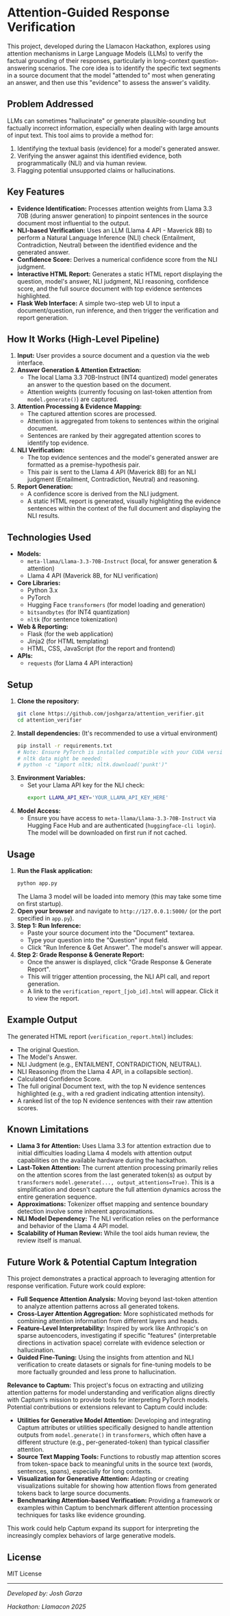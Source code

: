 # Attention-Guided Response Verification

This project, developed during the Llamacon Hackathon, explores using attention mechanisms in Large Language Models (LLMs) to verify the factual grounding of their responses, particularly in long-context question-answering scenarios. The core idea is to identify the specific text segments in a source document that the model "attended to" most when generating an answer, and then use this "evidence" to assess the answer's validity.

## Problem Addressed

LLMs can sometimes "hallucinate" or generate plausible-sounding but factually incorrect information, especially when dealing with large amounts of input text. This tool aims to provide a method for:

1.  Identifying the textual basis (evidence) for a model's generated answer.
2.  Verifying the answer against this identified evidence, both programmatically (NLI) and via human review.
3.  Flagging potential unsupported claims or hallucinations.

## Key Features

- **Evidence Identification:** Processes attention weights from Llama 3.3 70B (during answer generation) to pinpoint sentences in the source document most influential to the output.
- **NLI-based Verification:** Uses an LLM (Llama 4 API - Maverick 8B) to perform a Natural Language Inference (NLI) check (Entailment, Contradiction, Neutral) between the identified evidence and the generated answer.
- **Confidence Score:** Derives a numerical confidence score from the NLI judgment.
- **Interactive HTML Report:** Generates a static HTML report displaying the question, model's answer, NLI judgment, NLI reasoning, confidence score, and the full source document with top evidence sentences highlighted.
- **Flask Web Interface:** A simple two-step web UI to input a document/question, run inference, and then trigger the verification and report generation.

## How It Works (High-Level Pipeline)

1.  **Input:** User provides a source document and a question via the web interface.
2.  **Answer Generation & Attention Extraction:**
    - The local Llama 3.3 70B-Instruct (INT4 quantized) model generates an answer to the question based on the document.
    - Attention weights (currently focusing on last-token attention from `model.generate()`) are captured.
3.  **Attention Processing & Evidence Mapping:**
    - The captured attention scores are processed.
    - Attention is aggregated from tokens to sentences within the original document.
    - Sentences are ranked by their aggregated attention scores to identify top evidence.
4.  **NLI Verification:**
    - The top evidence sentences and the model's generated answer are formatted as a premise-hypothesis pair.
    - This pair is sent to the Llama 4 API (Maverick 8B) for an NLI judgment (Entailment, Contradiction, Neutral) and reasoning.
5.  **Report Generation:**
    - A confidence score is derived from the NLI judgment.
    - A static HTML report is generated, visually highlighting the evidence sentences within the context of the full document and displaying the NLI results.

## Technologies Used

- **Models:**
  - `meta-llama/Llama-3.3-70B-Instruct` (local, for answer generation & attention)
  - Llama 4 API (Maverick 8B, for NLI verification)
- **Core Libraries:**
  - Python 3.x
  - PyTorch
  - Hugging Face `transformers` (for model loading and generation)
  - `bitsandbytes` (for INT4 quantization)
  - `nltk` (for sentence tokenization)
- **Web & Reporting:**
  - Flask (for the web application)
  - Jinja2 (for HTML templating)
  - HTML, CSS, JavaScript (for the report and frontend)
- **APIs:**
  - `requests` (for Llama 4 API interaction)

## Setup

1.  **Clone the repository:**
    ```bash
    git clone https://github.com/joshgarza/attention_verifier.git
    cd attention_verifier
    ```
2.  **Install dependencies:**
    (It's recommended to use a virtual environment)
    ```bash
    pip install -r requirements.txt
    # Note: Ensure PyTorch is installed compatible with your CUDA version if using GPU.
    # nltk data might be needed:
    # python -c "import nltk; nltk.download('punkt')"
    ```
3.  **Environment Variables:**
    - Set your Llama API key for the NLI check:
      ```bash
      export LLAMA_API_KEY='YOUR_LLAMA_API_KEY_HERE'
      ```
4.  **Model Access:**
    - Ensure you have access to `meta-llama/Llama-3.3-70B-Instruct` via Hugging Face Hub and are authenticated (`huggingface-cli login`). The model will be downloaded on first run if not cached.

## Usage

1.  **Run the Flask application:**
    ```bash
    python app.py
    ```
    The Llama 3 model will be loaded into memory (this may take some time on first startup).
2.  **Open your browser** and navigate to `http://127.0.0.1:5000/` (or the port specified in `app.py`).
3.  **Step 1: Run Inference:**
    - Paste your source document into the "Document" textarea.
    - Type your question into the "Question" input field.
    - Click "Run Inference & Get Answer". The model's answer will appear.
4.  **Step 2: Grade Response & Generate Report:**
    - Once the answer is displayed, click "Grade Response & Generate Report".
    - This will trigger attention processing, the NLI API call, and report generation.
    - A link to the `verification_report_[job_id].html` will appear. Click it to view the report.

## Example Output

The generated HTML report (`verification_report.html`) includes:

- The original Question.
- The Model's Answer.
- NLI Judgment (e.g., ENTAILMENT, CONTRADICTION, NEUTRAL).
- NLI Reasoning (from the Llama 4 API, in a collapsible section).
- Calculated Confidence Score.
- The full original Document text, with the top N evidence sentences highlighted (e.g., with a red gradient indicating attention intensity).
- A ranked list of the top N evidence sentences with their raw attention scores.

## Known Limitations

- **Llama 3 for Attention:** Uses Llama 3.3 for attention extraction due to initial difficulties loading Llama 4 models with attention output capabilities on the available hardware during the hackathon.
- **Last-Token Attention:** The current attention processing primarily relies on the attention scores from the last generated token(s) as output by `transformers` `model.generate(..., output_attentions=True)`. This is a simplification and doesn't capture the full attention dynamics across the entire generation sequence.
- **Approximations:** Tokenizer offset mapping and sentence boundary detection involve some inherent approximations.
- **NLI Model Dependency:** The NLI verification relies on the performance and behavior of the Llama 4 API model.
- **Scalability of Human Review:** While the tool aids human review, the review itself is manual.

## Future Work & Potential Captum Integration

This project demonstrates a practical approach to leveraging attention for response verification. Future work could explore:

- **Full Sequence Attention Analysis:** Moving beyond last-token attention to analyze attention patterns across all generated tokens.
- **Cross-Layer Attention Aggregation:** More sophisticated methods for combining attention information from different layers and heads.
- **Feature-Level Interpretability:** Inspired by work like Anthropic's on sparse autoencoders, investigating if specific "features" (interpretable directions in activation space) correlate with evidence selection or hallucination.
- **Guided Fine-Tuning:** Using the insights from attention and NLI verification to create datasets or signals for fine-tuning models to be more factually grounded and less prone to hallucination.

**Relevance to Captum:**
This project's focus on extracting and utilizing attention patterns for model understanding and verification aligns directly with Captum's mission to provide tools for interpreting PyTorch models. Potential contributions or extensions relevant to Captum could include:

- **Utilities for Generative Model Attention:** Developing and integrating Captum attributes or utilities specifically designed to handle attention outputs from `model.generate()` in `transformers`, which often have a different structure (e.g., per-generated-token) than typical classifier attention.
- **Source Text Mapping Tools:** Functions to robustly map attention scores from token-space back to meaningful units in the source text (words, sentences, spans), especially for long contexts.
- **Visualization for Generative Attention:** Adapting or creating visualizations suitable for showing how attention flows from generated tokens back to large source documents.
- **Benchmarking Attention-based Verification:** Providing a framework or examples within Captum to benchmark different attention processing techniques for tasks like evidence grounding.

This work could help Captum expand its support for interpreting the increasingly complex behaviors of large generative models.

## License

MIT License

---

_Developed by: Josh Garza_

_Hackathon: Llamacon 2025_
